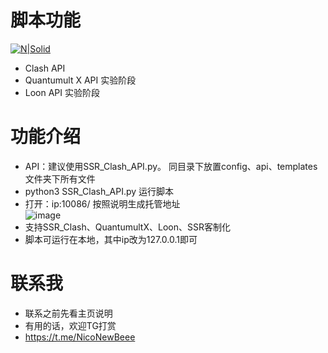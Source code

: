 # 脚本功能

[![N|Solid](https://cldup.com/dTxpPi9lDf.thumb.png)](https://nodesource.com/products/nsolid)




  - Clash API
  - Quantumult X API 实验阶段
  - Loon API 实验阶段
 

# 功能介绍
  - API：建议使用SSR_Clash_API.py。 同目录下放置config、api、templates文件夹下所有文件 <br/>
  - python3 SSR_Clash_API.py 运行脚本 <br/>
  - 打开：ip:10086/ 按照说明生成托管地址 <br/>
  ![image](https://github.com/lzdnico/SSRClash/blob/master/images/%E8%AF%B4%E6%98%8E.png) <br/>
  - 支持SSR_Clash、QuantumultX、Loon、SSR客制化 <br/>
  - 脚本可运行在本地，其中ip改为127.0.0.1即可 <br/> 


# 联系我
   - 联系之前先看主页说明
   - 有用的话，欢迎TG打赏
   - https://t.me/NicoNewBeee


[//]: # (These are reference links used in the body of this note and get stripped out when the markdown processor does its job. There is no need to format nicely because it shouldn't be seen. Thanks SO - http://stackoverflow.com/questions/4823468/store-comments-in-markdown-syntax)


   [dill]: <https://github.com/joemccann/dillinger>
   [git-repo-url]: <https://github.com/joemccann/dillinger.git>
   [john gruber]: <http://daringfireball.net>
   [df1]: <http://daringfireball.net/projects/markdown/>
   [markdown-it]: <https://github.com/markdown-it/markdown-it>
   [Ace Editor]: <http://ace.ajax.org>
   [node.js]: <http://nodejs.org>
   [Twitter Bootstrap]: <http://twitter.github.com/bootstrap/>
   [jQuery]: <http://jquery.com>
   [@tjholowaychuk]: <http://twitter.com/tjholowaychuk>
   [express]: <http://expressjs.com>
   [AngularJS]: <http://angularjs.org>
   [Gulp]: <http://gulpjs.com>

   [PlDb]: <https://github.com/joemccann/dillinger/tree/master/plugins/dropbox/README.md>
   [PlGh]: <https://github.com/joemccann/dillinger/tree/master/plugins/github/README.md>
   [PlGd]: <https://github.com/joemccann/dillinger/tree/master/plugins/googledrive/README.md>
   [PlOd]: <https://github.com/joemccann/dillinger/tree/master/plugins/onedrive/README.md>
   [PlMe]: <https://github.com/joemccann/dillinger/tree/master/plugins/medium/README.md>
   [PlGa]: <https://github.com/RahulHP/dillinger/blob/master/plugins/googleanalytics/README.md>
